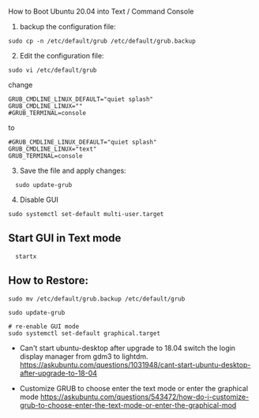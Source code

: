 How to Boot Ubuntu 20.04 into Text / Command Console

1. backup the configuration file:
```
sudo cp -n /etc/default/grub /etc/default/grub.backup
```

2. Edit the configuration file:
```
sudo vi /etc/default/grub
```

change
```
GRUB_CMDLINE_LINUX_DEFAULT="quiet splash"
GRUB_CMDLINE_LINUX=""
#GRUB_TERMINAL=console
```

to
```
#GRUB_CMDLINE_LINUX_DEFAULT="quiet splash"
GRUB_CMDLINE_LINUX="text"
GRUB_TERMINAL=console
```

3. Save the file and apply changes:
```
  sudo update-grub
```

4. Disable GUI
```
sudo systemctl set-default multi-user.target
```

## Start GUI in Text mode
```
  startx
```

## How to Restore:
```
sudo mv /etc/default/grub.backup /etc/default/grub

sudo update-grub

# re-enable GUI mode
sudo systemctl set-default graphical.target
```

- Can't start ubuntu-desktop after upgrade to 18.04
switch the login display manager from gdm3 to lightdm.
https://askubuntu.com/questions/1031948/cant-start-ubuntu-desktop-after-upgrade-to-18-04

- Customize GRUB to choose enter the text mode or enter the graphical mode
https://askubuntu.com/questions/543472/how-do-i-customize-grub-to-choose-enter-the-text-mode-or-enter-the-graphical-mod



